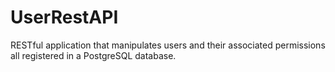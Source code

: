 # UserRestAPI
RESTful application that manipulates users and their associated permissions all registered in a PostgreSQL database.

